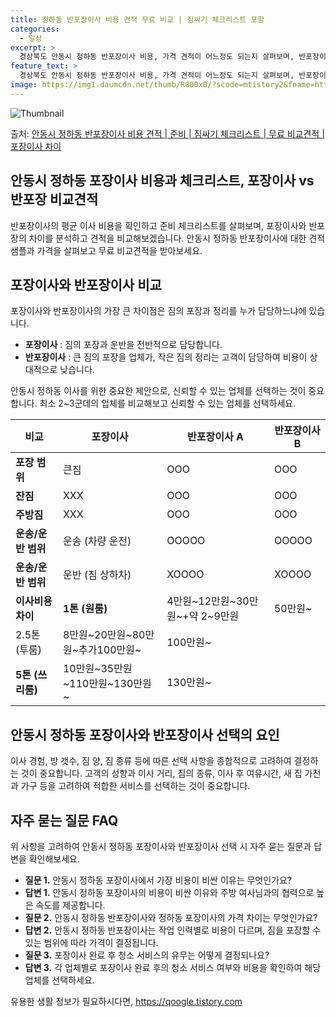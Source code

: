 ```yaml
---
title: 정하동 반포장이사 비용 견적 무료 비교 | 짐싸기 체크리스트 포함
categories:
  - 일상
excerpt: >
  경상북도 안동시 정하동 반포장이사 비용, 가격 견적이 어느정도 되는지 살펴보며, 반포장이사를 준비함에 있어 짐싸기 준비 체크리스트가 무엇인지 보겠습니다. 마지막으로 포장이사와 차이점을 통해 무료 비교견적으로 어떤 것이 더 합리적인 선택인지 공유 드립니다.안동시 정하동 포장이사 견적 샘플 보기 👈 클릭안동시 정하동 포장이사 가격 살펴보기 👈 클릭안동시 정하동 반포장이사 평균 이사 비용평수안동시 정하동 평균 이사 비용원룸 이사9평 이하 (1톤)30만원~투룸/쓰리룸 이사16평 ~ 20평 (2.5톤)80만원~쓰리룸 이사21평 (5톤) ~110만원~우리집 무료 이사견적 받기 👈 클릭포장 vs 반포장: 두 이사 방식의 차이이사할 때 포장이사와 반포장이사의 가장 큰 차이점은 짐의 포장과 정리를 누가 담당하느냐에..
feature_text: >
  경상북도 안동시 정하동 반포장이사 비용, 가격 견적이 어느정도 되는지 살펴보며, 반포장이사를 준비함에 있어 짐싸기 준비 체크리스트가 무엇인지 보겠습니다. 마지막으로 포장이사와 차이점을 통해 무료 비교견적으로 어떤 것이 더 합리적인 선택인지 공유 드립니다.안동시 정하동 포장이사 견적 샘플 보기 👈 클릭안동시 정하동 포장이사 가격 살펴보기 👈 클릭안동시 정하동 반포장이사 평균 이사 비용평수안동시 정하동 평균 이사 비용원룸 이사9평 이하 (1톤)30만원~투룸/쓰리룸 이사16평 ~ 20평 (2.5톤)80만원~쓰리룸 이사21평 (5톤) ~110만원~우리집 무료 이사견적 받기 👈 클릭포장 vs 반포장: 두 이사 방식의 차이이사할 때 포장이사와 반포장이사의 가장 큰 차이점은 짐의 포장과 정리를 누가 담당하느냐에..
image: https://img1.daumcdn.net/thumb/R800x0/?scode=mtistory2&fname=https%3A%2F%2Fblog.kakaocdn.net%2Fdn%2FxkLFu%2FbtsHdeorC5M%2FYeTeA9S5mhkrqI6StCMEI0%2Fimg.webp
---
```


![Thumbnail](https://img1.daumcdn.net/thumb/R800x0/?scode=mtistory2&fname=https%3A%2F%2Fblog.kakaocdn.net%2Fdn%2FxkLFu%2FbtsHdeorC5M%2FYeTeA9S5mhkrqI6StCMEI0%2Fimg.webp)

<p>출처: <a href="https://qoogle.tistory.com/9465" rel="dofollow">안동시 정하동 반포장이사 비용 견적 | 준비 | 짐싸기 체크리스트 | 무료 비교견적 | 포장이사 차이</a> </p>

## 안동시 정하동 포장이사 비용과 체크리스트, 포장이사 vs 반포장 비교견적



반포장이사의 평균 이사 비용을 확인하고 준비 체크리스트를 살펴보며, 포장이사와 반포장의 차이를 분석하고 견적을 비교해보겠습니다. 안동시
정하동 반포장이사에 대한 견적 샘플과 가격을 살펴보고 무료 비교견적을 받아보세요.



## 포장이사와 반포장이사 비교

포장이사와 반포장이사의 가장 큰 차이점은 짐의 포장과 정리를 누가 담당하느냐에 있습니다.

  * **포장이사** : 짐의 포장과 운반을 전반적으로 담당합니다.
  * **반포장이사** : 큰 짐의 포장을 업체가, 작은 짐의 정리는 고객이 담당하여 비용이 상대적으로 낮습니다.

안동시 정하동 이사를 위한 중요한 제안으로, 신뢰할 수 있는 업체를 선택하는 것이 중요합니다. 최소 2~3군데의 업체를 비교해보고 신뢰할 수
있는 업체를 선택하세요.



**비교** | **포장이사** | **반포장이사 A** | **반포장이사 B**  
---|---|---|---  
**포장 범위** | 큰짐 | OOO | OOO  
**잔짐** | XXX | OOO | OOO  
**주방짐** | XXX | OOO | OOO  
**운송/운반 범위** | 운송 (차량 운전) | OOOOO | OOOOO  
**운송/운반 범위** | 운반 (짐 상하차) | XOOOO | XOOOO  
**이사비용 차이** | **1톤 (원룸)** | 4만원~12만원~30만원~+약 2~9만원 | 50만원~  
2.5톤 (투룸) | 8만원~20만원~80만원~추가100만원~ | 100만원~  
**5톤 (쓰리룸)** | 10만원~35만원~110만원~130만원~ | 130만원~  
  


## 안동시 정하동 포장이사와 반포장이사 선택의 요인

이사 경험, 방 갯수, 짐 양, 짐 종류 등에 따른 선택 사항을 종합적으로 고려하여 결정하는 것이 중요합니다. 고객의 성향과 이사 거리,
짐의 종류, 이사 후 여유시간, 새 집 가전과 가구 등을 고려하여 적합한 서비스를 선택하는 것이 중요합니다.

## 자주 묻는 질문 FAQ

위 사항을 고려하여 안동시 정하동 포장이사와 반포장이사 선택 시 자주 묻는 질문과 답변을 확인해보세요.

  * **질문 1.** 안동시 정하동 포장이사에서 가장 비용이 비싼 이유는 무엇인가요?
  * **답변 1.** 안동시 정하동 포장이사의 비용이 비싼 이유와 주방 여사님과의 협력으로 높은 속도를 제공합니다.
  * **질문 2.** 안동시 정하동 반포장이사와 정하동 포장이사의 가격 차이는 무엇인가요?
  * **답변 2.** 안동시 정하동 반포장이사는 작업 인력별로 비용이 다르며, 짐을 포장할 수 있는 범위에 따라 가격이 결정됩니다.
  * **질문 3.** 포장이사 완료 후 청소 서비스의 유무는 어떻게 결정되나요?
  * **답변 3.** 각 업체별로 포장이사 완료 후의 청소 서비스 여부와 비용을 확인하여 해당 업체를 선택하세요.



 

유용한 생활 정보가 필요하시다면, <a href="https://qoogle.tistory.com" rel="dofollow">https://qoogle.tistory.com</a>


